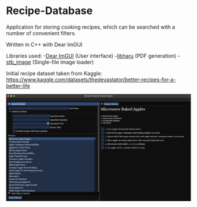 # Recipe-Database

Application for storing cooking recipes, which can be searched with a number of convenient filters.

Written in C++ with Dear ImGUI

Libraries used:
-[Dear ImGUI](https://github.com/ocornut/imgui) (User interface)
-[libharu](https://github.com/libharu/libharu) (PDF generation)
-[stb_image](https://github.com/nothings/stb/tree/master) (Single-file image loader)

Initial recipe dataset taken from Kaggle: https://www.kaggle.com/datasets/thedevastator/better-recipes-for-a-better-life

![alt text](https://github.com/JackBaer/Recipe-Database/blob/main/images/MainMenu.png?raw=true)
